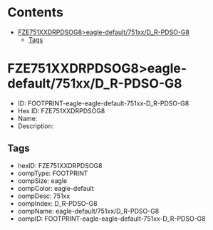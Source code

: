 



Contents
========

* [FZE751XXDRPDSOG8>eagle-default/751xx/D_R-PDSO-G8](#fze751xxdrpdsog8eagle-default751xxd_r-pdso-g8)
	* [Tags](#tags)

# FZE751XXDRPDSOG8>eagle-default/751xx/D_R-PDSO-G8

- ID: FOOTPRINT-eagle-eagle-default-751xx-D_R-PDSO-G8
- Hex ID: FZE751XXDRPDSOG8
- Name: 
- Description: 

## Tags

- hexID: FZE751XXDRPDSOG8
- oompType: FOOTPRINT
- oompSize: eagle
- oompColor: eagle-default
- oompDesc: 751xx
- oompIndex: D_R-PDSO-G8
- oompName: eagle-default/751xx/D_R-PDSO-G8
- oompID: FOOTPRINT-eagle-eagle-default-751xx-D_R-PDSO-G8
